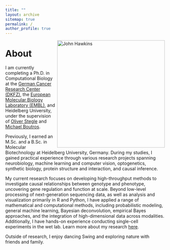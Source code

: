 ```yaml
---
title: ""
layout: archive
sitemap: true
permalink: /
author_profile: true
---
```


<img src="/assets/images/best.jpg" width="340px" alt="John Hawkins" align="right" />

# About

I am currently completing a Ph.D. in Computational Biology at the [German Cancer Research Center (DKFZ)](https://www.dkfz.de/), the [European Molecular Biology Laboratory (EMBL)](https://www.embl.org/), and Heidelberg University, under the supervision of [Oliver Stegle](https://steglelab.org/) and [Michael Boutros](https://www.dkfz.de/en/signaling/).

Previously, I earned an M.Sc. and a B.Sc. in Molecular Biotechnology at Heidelberg University, Germany. During my studies, I gained practical experience through various research projects spanning neurobiology, machine learning and computer vision, optogenetics, synthetic biology, protein structure and interaction, and causal inference.

My current research focuses on developing high-throughput methods to investigate causal relationships between genotype and phenotype, uncovering gene regulation and function at scale. Beyond low-level processing of next-generation sequencing data, as well as analysis and visualization primarily in R and Python, I have applied a range of mathematical and computational methods, including probabilistic modeling, general machine learning, Bayesian deconvolution, empirical Bayes approaches, and the integration of high-dimensional data across modalities. Additionally, I have hands-on experience conducting single-cell experiments in the wet lab. Learn more about my research [here](/research/).

Outside of research, I enjoy dancing Swing and exploring nature with friends and family.
